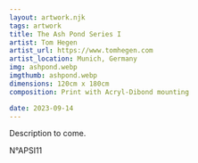 ```yaml
---
layout: artwork.njk
tags: artwork
title: The Ash Pond Series I
artist: Tom Hegen
artist_url: https://www.tomhegen.com
artist_location: Munich, Germany
img: ashpond.webp
imgthumb: ashpond.webp
dimensions: 120cm x 180cm
composition: Print with Acryl-Dibond mounting

date: 2023-09-14
---
```


Description to come.

N°APSI11
